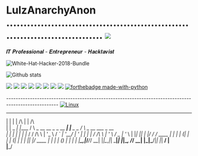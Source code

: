# LulzAnarchyAnon ................................................................................. ![](https://komarev.com/ghpvc/?username=your-github-LulzAnarchyAnon)


𝑰𝑻 𝑷𝒓𝒐𝒇𝒆𝒔𝒔𝒊𝒐𝒏𝒂𝒍 - 𝑬𝒏𝒕𝒓𝒆𝒑𝒓𝒆𝒏𝒆𝒖𝒓 - 𝑯𝒂𝒄𝒌𝒕𝒂𝒗𝒊𝒔𝒕



![White-Hat-Hacker-2018-Bundle](https://user-images.githubusercontent.com/104794704/168382508-a79561b9-36b7-4560-9067-39d3ad086662.jpg)




![Github stats](https://github-readme-stats.vercel.app/api?username=LulzAnarchyAnon&theme=dark&show_icons=true&count_private=true)




<img src="https://img.shields.io/badge/Python-3776AB?style=for-the-badge&logo=python&logoColor=white" /> <img src="https://img.shields.io/badge/JavaScript-323330?style=for-the-badge&logo=javascript&logoColor=F7DF1E" /> <img src="https://img.shields.io/badge/HTML5-E34F26?style=for-the-badge&logo=html5&logoColor=white" /> <img src="https://img.shields.io/badge/Ruby-CC342D?style=for-the-badge&logo=ruby&logoColor=white" />  <img src="https://img.shields.io/badge/json-5E5C5C?style=for-the-badge&logo=json&logoColor=white" />  <img src="https://img.shields.io/badge/CSS3-1572B6?style=for-the-badge&logo=css3&logoColor=white" /> <img src="https://img.shields.io/badge/PHP-777BB4?style=for-the-badge&logo=php&logoColor=white" />  <img src="https://img.shields.io/badge/Java-ED8B00?style=for-the-badge&logo=java&logoColor=white" /> [![forthebadge made-with-python](http://ForTheBadge.com/images/badges/made-with-python.svg)](https://www.python.org/)


---------------------------------------------------------------------------------------------------- [![Linux](https://svgshare.com/i/Zhy.svg)](https://svgshare.com/i/Zhy.svg) 


  _           _                                   _                                      
 | |         | |       /\                        | |             /\                      
 | |    _   _| |____  /  \   _ __   __ _ _ __ ___| |__  _   _   /  \   _ __   ___  _ __  
 | |   | | | | |_  / / /\ \ | '_ \ / _` | '__/ __| '_ \| | | | / /\ \ | '_ \ / _ \| '_ \ 
 | |___| |_| | |/ / / ____ \| | | | (_| | | | (__| | | | |_| |/ ____ \| | | | (_) | | | |
 |______\__,_|_/___/_/    \_\_| |_|\__,_|_|  \___|_| |_|\__, /_/    \_\_| |_|\___/|_| |_|
                                                         __/ |                           
                                                        |___/                            


